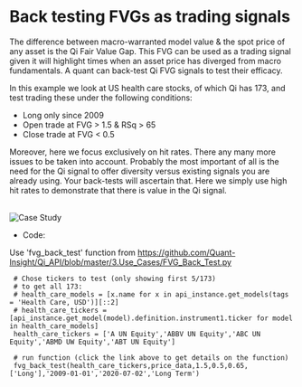 # Back testing FVGs as trading signals

The difference between macro-warranted model value & the spot price of any asset is the Qi Fair Value Gap. This FVG can be used as a trading signal given it will highlight times when an asset price has diverged from macro fundamentals. A quant can back-test Qi FVG signals to test their efficacy.

In this example we look at US health care stocks, of which Qi has 173, and test trading these under the following conditions:

* Long only since 2009
* Open trade at FVG > 1.5 & RSq > 65
* Close trade at FVG < 0.5

Moreover, here we focus exclusively on hit rates. There any many more issues to be taken into account. Probably the most important of all is the need for the Qi signal to offer diversity versus existing signals you are already using. Your back-tests will ascertain that. Here we simply use high hit rates to demonstrate that there is value in the Qi signal.


<br>
<img src="https://github.com/Quant-Insight/API_Starter_Kit/blob/master/img/results_table.png" alt="Case Study"/>
</br>

* Code:

Use 'fvg_back_test' function from https://github.com/Quant-Insight/Qi_API/blob/master/3.Use_Cases/FVG_Back_Test.py

     # Chose tickers to test (only showing first 5/173)
     # to get all 173:
     # health_care_models = [x.name for x in api_instance.get_models(tags = 'Health Care, USD')][::2]
     # health_care_tickers = [api_instance.get_model(model).definition.instrument1.ticker for model in health_care_models]
     health_care_tickers = ['A UN Equity','ABBV UN Equity','ABC UN Equity','ABMD UW Equity','ABT UN Equity']
     
     # run function (click the link above to get details on the function)
     fvg_back_test(health_care_tickers,price_data,1.5,0.5,0.65,['Long'],'2009-01-01','2020-07-02','Long Term')
